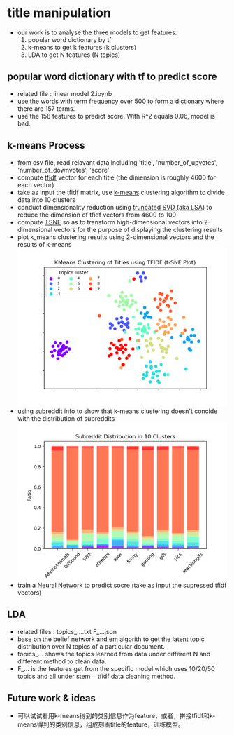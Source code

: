 # title manipulation
* our work is to analyse the three models to get features:
    1) popular word dictionary by tf
    2) k-means to get k features (k clusters)
    3) LDA to get N features (N topics)



## popular word dictionary with tf to predict score
* related file : linear model 2.ipynb
* use the words with term frequency over 500 to form a dictionary where there are 157 terms.
* use the 158 features to predict score. With R^2 equals 0.06, model is bad.
## k-means Process
* from csv file, read relavant data including 'title', 'number_of_upvotes', 'number_of_downvotes', 'score'
* compute [tfidf](http://scikit-learn.org/stable/modules/generated/sklearn.feature_extraction.text.TfidfVectorizer.html) vector for each title (the dimension is roughly 4600 for each vector)
* take as input the tfidf matrix, use [k-means](http://scikit-learn.org/stable/modules/generated/sklearn.cluster.KMeans.html) clustering algorithm to divide data into 10 clusters
* conduct dimensionality reduction using [truncated SVD (aka LSA)](http://scikit-learn.org/stable/modules/generated/sklearn.decomposition.TruncatedSVD.html) to reduce the dimension of tfidf vectors from 4600 to 100
* compute [TSNE](http://scikit-learn.org/stable/modules/generated/sklearn.manifold.TSNE.html) so as to transform high-dimensional vectors into 2-dimensional vectors for the purpose of displaying the clustering results
* plot k_means clustering results using 2-dimensional vectors and the results of k-means
![alt text](https://github.com/IvanQin/cse258_project/blob/master/title/k-means-10-cluster(figure%201).png)
* using subreddit info to show that k-means clustering doesn't concide with the distribution of subreddits
![alt text](https://github.com/IvanQin/cse258_project/blob/master/title/subreddit_distribution.png)
* train a [Neural Network](http://scikit-learn.org/stable/modules/generated/sklearn.neural_network.MLPRegressor.html#sklearn.neural_network.MLPRegressor) to predict socre (take as input the supressed tfidf vectors)

## LDA
* related files : topics_....txt F_...json
* base on the belief network and em algorith to get the latent topic distribution over N topics of a particular document.
* topics_... shows the topics learned from data under different N and different method to clean data.
* F_... is the features get from the specific model which uses 10/20/50 topics and all under stem + tfidf data cleaning method.

## Future work & ideas
* 可以试试看用k-means得到的类别信息作为feature，或者，拼接tfidf和k-means得到的类别信息，组成刻画title的feature，训练模型。
